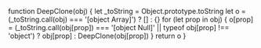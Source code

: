 <!-- 统一处理数组和对象的深拷贝 -->
function DeepClone(obj) {
  let _toString = Object.prototype.toString
  let o = (_toString.call(obj) === '[object Array]') ? [] : {}
  for (let prop in obj) {
      o[prop] = (_toString.call(obj[prop]) === '[object Null]' || typeof obj[prop] !== 'object') ? obj[prop] : DeepClone(obj[prop])
  }
  return o
}